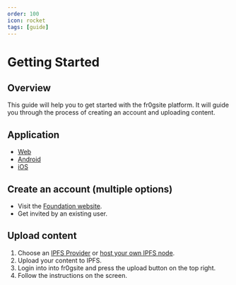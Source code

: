 ```yaml
---
order: 100
icon: rocket
tags: [guide]
---
```


# Getting Started

## Overview

This guide will help you to get started with the fr0gsite platform. It will guide you through the process of creating an account and uploading content.

## Application

* [Web](https://fr0g.site)
* [Android]()
* [iOS]()


## Create an account (multiple options)

* Visit the [Foundation website]().
* Get invited by an existing user.

## Upload content

1. Choose an [IPFS Provider]() or [host your own IPFS node]().
2. Upload your content to IPFS.
3. Login into into fr0gsite and press the upload button on the top right.
4. Follow the instructions on the screen.